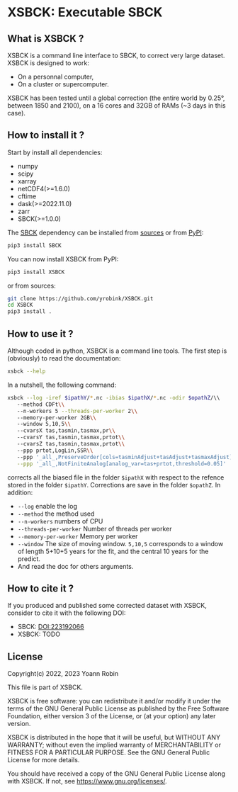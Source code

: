
# XSBCK: Executable SBCK

## What is XSBCK ?

XSBCK is a command line interface to SBCK, to correct very large dataset. XSBCK
is designed to work:
- On a personnal computer,
- On a cluster or supercomputer.

XSBCK has been tested until a global correction (the entire world by 0.25°,
between 1850 and 2100), on a 16 cores and 32GB of RAMs (~3 days in this case).


## How to install it ?

Start by install all dependencies:
- numpy
- scipy
- xarray
- netCDF4(>=1.6.0)
- cftime
- dask(>=2022.11.0)
- zarr
- SBCK(>=1.0.0)

The [SBCK](https://github.com/yrobink/SBCK-python) dependency can be installed
from [sources](https://github.com/yrobink/SBCK-python) or from
[PyPI](https://pypi.org/project/SBCK):

~~~bash
pip3 install SBCK
~~~

You can now install XSBCK from PyPI:

~~~bash
pip3 install XSBCK
~~~

or from sources:

~~~bash
git clone https://github.com/yrobink/XSBCK.git
cd XSBCK
pip3 install .
~~~


## How to use it ?

Although coded in python, XSBCK is a command line tools. The first step is
(obviously) to read the documentation:

~~~bash
xsbck --help
~~~

In a nutshell, the following command:


~~~bash
xsbck --log -iref $ipathY/*.nc -ibias $ipathX/*.nc -odir $opathZ/\\
   --method CDFt\\
   --n-workers 5 --threads-per-worker 2\\
   --memory-per-worker 2GB\\
   --window 5,10,5\\
   --cvarsX tas,tasmin,tasmax,pr\\
   --cvarsY tas,tasmin,tasmax,prtot\\
   --cvarsZ tas,tasmin,tasmax,prtot\\
   --ppp prtot,LogLin,SSR\\
   --ppp '_all_,PreserveOrder[cols=tasminAdjust+tasAdjust+tasmaxAdjust]'\
   --ppp '_all_,NotFiniteAnalog[analog_var=tas+prtot,threshold=0.05]'
~~~

corrects all the biased file in the folder `$ipathX` with respect to the refence
stored in the folder `$ipathY`. Corrections are save in the folder `$opathZ`.
In addition:

- `--log` enable the log
- `--method` the method used
- `--n-workers` numbers of CPU
- `--threads-per-worker` Number of threads per worker
- `--memory-per-worker` Memory per worker
- `--window` The size of moving window. `5,10,5` corresponds to a window of length 5+10+5 years for the fit, and the central 10 years for the predict.
- And read the doc for others arguments.


## How to cite it ?

If you produced and published some corrected dataset with XSBCK, consider to
cite it with the following DOI:
- SBCK: [DOI:223192066](https://zenodo.org/badge/latestdoi/223192066)
- XSBCK: TODO

## License

Copyright(c) 2022, 2023 Yoann Robin

This file is part of XSBCK.

XSBCK is free software: you can redistribute it and/or modify
it under the terms of the GNU General Public License as published by
the Free Software Foundation, either version 3 of the License, or
(at your option) any later version.

XSBCK is distributed in the hope that it will be useful,
but WITHOUT ANY WARRANTY; without even the implied warranty of
MERCHANTABILITY or FITNESS FOR A PARTICULAR PURPOSE.  See the
GNU General Public License for more details.

You should have received a copy of the GNU General Public License
along with XSBCK.  If not, see <https://www.gnu.org/licenses/>.


